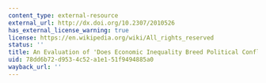 ```yaml
---
content_type: external-resource
external_url: http://dx.doi.org/10.2307/2010526
has_external_license_warning: true
license: https://en.wikipedia.org/wiki/All_rights_reserved
status: ''
title: An Evaluation of 'Does Economic Inequality Breed Political Conflict?' Studies
uid: 78dd6b72-d953-4c52-a1e1-51f9494885a0
wayback_url: ''
---
```

